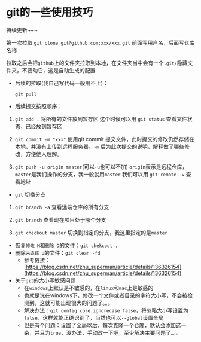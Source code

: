 # git的一些使用技巧

持续更新~~~

第一次拉取:`git clone git@github.com:xxx/xxx.git` 前面写用户名，后面写仓库名称

拉取之后会把`github`上的文件夹拉取到本地，在文件夹当中会有一个`.git/`隐藏文件夹，不要动它，这是自动生成的配置

- 后续的拉取(我自己写代码一般用不上)：

  `git pull`

- 后续提交按照顺序：

1. `git add .` 
将所有的文件放到暂存区
这个时候可以用 `git status` 查看文件状态，已经放到暂存区

2. `git commit -m "xxx"`
使用git commit 提交文件，此时提交的修改仍然存储在本地，并没有上传到远程服务器。`-m` 后为此次提交的说明，解释做了哪些修改，方便他人理解。

3. `git push -u origin master`(可以`-u`也可以不加)
`origin`表示是远程仓库，`master`是我们操作的分支，我一般就用`master`
我们可以用 `git remote -v` 查看地址

- `git` 切换分支

1. `git branch -a` 查看远端仓库的所有分支

2. `git branch` 查看现在项目处于哪个分支

3. `git checkout master` 切换到指定的分支，我这里指定的是`master`

- 恢复`修改 M`和`删除 D`的文件：`git chekcout .`
- 删除`未追踪 U`的文件：`git clean -fd`
  - 参考链接：[https://blog.csdn.net/zhu_superman/article/details/136326154](https://blog.csdn.net/zhu_superman/article/details/136326154)
- 关于`git`的大小写敏感问题
  - 在`windows`上默认是不敏感的，在`linux`和`mac`上是敏感的
  - 也就是说在windows下，修改一个文件或者目录的字符大小写，不会被检测到，这就可能出现很大的问题了。。。
  - 解决办法：`git config core.ignorecase false`，将忽略大小写设置为`false`，这样就能正确识别了，当然也可以`--global`设置全局
  - 但是有个问题：设置了全局以后，每次克隆一个仓库，默认会添加这一条，并且为`true`，没办法，手动改一下吧，至少解决主要问题了。。。



